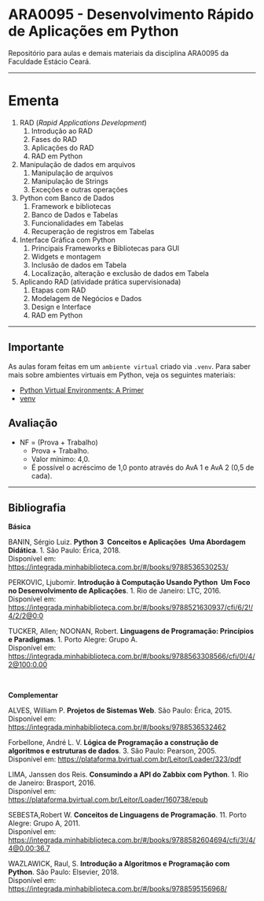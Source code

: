 # **ARA0095 - Desenvolvimento Rápido de Aplicações em Python**

Repositório para aulas e demais materiais da disciplina ARA0095 da Faculdade Estácio Ceará.

---

# **Ementa**

1. RAD (_Rapid Applications Development_)
   1. Introdução ao RAD
   2. Fases do RAD
   3. Aplicações do RAD
   4. RAD em Python
2. Manipulação de dados em arquivos
   1. Manipulação de arquivos
   2. Manipulação de Strings
   3. Exceções e outras operações
3. Python com Banco de Dados
   1. Framework e bibliotecas
   2. Banco de Dados e Tabelas
   3. Funcionalidades em Tabelas
   4. Recuperação de registros em Tabelas
4. Interface Gráfica com Python
   1. Principais Frameworks e Bibliotecas para GUI
   2. Widgets e montagem
   3. Inclusão de dados em Tabela
   4. Localização, alteração e exclusão de dados em Tabela
5. Aplicando RAD (atividade prática supervisionada)
   1. Etapas com RAD
   2. Modelagem de Negócios e Dados
   3. Design e Interface
   4. RAD em Python

---

## **Importante**

As aulas foram feitas em um `ambiente virtual` criado via `.venv`. Para saber mais sobre ambientes virtuais em Python, veja os seguintes materiais:

- [Python Virtual Environments: A Primer](https://realpython.com/python-virtual-environments-a-primer/)
- [venv](https://docs.python.org/3/library/venv.html)

## **Avaliação**

- NF = (Prova + Trabalho)
  - Prova + Trabalho.
  - Valor mínimo: 4,0.
  - É possível o acréscimo de 1,0 ponto através do AvA 1 e AvA 2 (0,5 de cada).

---

## **Bibliografia**

**Básica**

BANIN, Sérgio Luiz. **Python 3 ­ Conceitos e Aplicações ­ Uma Abordagem Didática**. 1. São Paulo: Érica, 2018. <br>
Disponível em: https://integrada.minhabiblioteca.com.br/#/books/9788536530253/

PERKOVIC, Ljubomir. **Introdução à Computação Usando Python ­ Um Foco no Desenvolvimento de Aplicações**. 1. Rio de Janeiro: LTC, 2016. <br>
Disponível em: https://integrada.minhabiblioteca.com.br/#/books/9788521630937/cfi/6/2!/4/2/2@0:0

TUCKER, Allen; NOONAN, Robert. **Linguagens de Programação: Princípios e Paradigmas**. 1. Porto Alegre: Grupo A. <br>
Disponível em: https://integrada.minhabiblioteca.com.br/#/books/9788563308566/cfi/0!/4/2@100:0.00

<br />

**Complementar**

ALVES, William P. **Projetos de Sistemas Web**. São Paulo: Érica, 2015. <br>
Disponível em: https://integrada.minhabiblioteca.com.br/#/books/9788536532462

Forbellone, André L. V. **Lógica de Programação a construção de algoritmos e estruturas de dados**. 3. São Paulo: Pearson, 2005. <br>
Disponível em: https://plataforma.bvirtual.com.br/Leitor/Loader/323/pdf

LIMA, Janssen dos Reis. **Consumindo a API do Zabbix com Python**. 1. Rio de Janeiro: Brasport, 2016. <br>
Disponível em: https://plataforma.bvirtual.com.br/Leitor/Loader/160738/epub

SEBESTA,Robert W. **Conceitos de Linguagens de Programação**. 11. Porto Alegre: Grupo A, 2011. <br>
Disponível em: https://integrada.minhabiblioteca.com.br/#/books/9788582604694/cfi/3!/4/4@0.00:36.7

WAZLAWICK, Raul, S. **Introdução a Algoritmos e Programação com Python**. São Paulo: Elsevier, 2018. <br>
Disponível em: https://integrada.minhabiblioteca.com.br/#/books/9788595156968/
